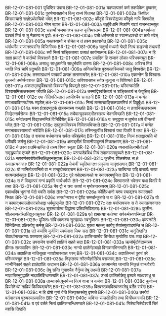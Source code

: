 BR-12-01-081-001  युधिष्ठिर उवाच
BR-12-01-081-001a यदप्यल्पतरं कर्म तदप्येकेन दुष्करम्
BR-12-01-081-001c पुरुषेणासहायेन किमु राज्यं पितामह
BR-12-01-081-002a किंशीलः किंसमाचारो राज्ञोऽर्थसचिवो भवेत्
BR-12-01-081-002c कीदृशे विश्वसेद्राजा कीदृशे नापि विश्वसेत्
BR-12-01-081-003  भीष्म उवाच
BR-12-01-081-003a चतुर्विधानि मित्राणि राज्ञां राजन्भवन्त्युत
BR-12-01-081-003c सहार्थो भजमानश्च सहजः कृत्रिमस्तथा
BR-12-01-081-004a धर्मात्मा पञ्चमं मित्रं स तु नैकस्य न द्वयोः
BR-12-01-081-004c यतो धर्मस्ततो वा स्यान्मध्यस्थो वा ततो भवेत्
BR-12-01-081-005a यस्तस्यार्थो न रोचेत न तं तस्य प्रकाशयेत्
BR-12-01-081-005c धर्माधर्मेण राजानश्चरन्ति विजिगीषवः
BR-12-01-081-006a चतुर्णां मध्यमौ श्रेष्ठौ नित्यं शङ्क्यौ तथापरौ
BR-12-01-081-006c सर्वे नित्यं शङ्कितव्याः प्रत्यक्षं कार्यमात्मनः
BR-12-01-081-007a न हि राज्ञा प्रमादो वै कर्तव्यो मित्ररक्षणे
BR-12-01-081-007c प्रमादिनं हि राजानं लोकाः परिभवन्त्युत
BR-12-01-081-008a असाधुः साधुतामेति साधुर्भवति दारुणः
BR-12-01-081-008c अरिश्च मित्रं भवति मित्रं चापि प्रदुष्यति
BR-12-01-081-009a अनित्यचित्तः पुरुषस्तस्मिन्को जातु विश्वसेत्
BR-12-01-081-009c तस्मात्प्रधानं यत्कार्यं प्रत्यक्षं तत्समाचरेत्
BR-12-01-081-010a एकान्तेन हि विश्वासः कृत्स्नो धर्मार्थनाशकः
BR-12-01-081-010c अविश्वासश्च सर्वत्र मृत्युना न विशिष्यते
BR-12-01-081-011a अकालमृत्युर्विश्वासो विश्वसन्हि विपद्यते
BR-12-01-081-011c यस्मिन्करोति विश्वासमिच्छतस्तस्य जीवति
BR-12-01-081-012a तस्माद्विश्वसितव्यं च शङ्कितव्यं च केषुचित्
BR-12-01-081-012c एषा नीतिगतिस्तात लक्ष्मीश्चैव सनातनी
BR-12-01-081-013a यं मन्येत ममाभावादिममर्थागमः स्पृशेत्
BR-12-01-081-013c नित्यं तस्माच्छङ्कितव्यममित्रं तं विदुर्बुधाः
BR-12-01-081-014a यस्य क्षेत्रादप्युदकं क्षेत्रमन्यस्य गच्छति
BR-12-01-081-014c न तत्रानिच्छतस्तस्य भिद्येरन्सर्वसेतवः
BR-12-01-081-015a तथैवात्युदकाद्भीतस्तस्य भेदनमिच्छति
BR-12-01-081-015c यमेवंलक्षणं विद्यात्तममित्रं विनिर्दिशेत्
BR-12-01-081-016a यः समृद्ध्या न तुष्येत क्षये दीनतरो भवेत्
BR-12-01-081-016c एतदुत्तममित्रस्य निमित्तमभिचक्षते
BR-12-01-081-017a यं मन्येत ममाभावादस्याभावो भवेदिति
BR-12-01-081-017c तस्मिन्कुर्वीत विश्वासं यथा पितरि वै तथा
BR-12-01-081-018a तं शक्त्या वर्धमानश्च सर्वतः परिबृंहयेत्
BR-12-01-081-018c नित्यं क्षताद्वारयति यो धर्मेष्वपि कर्मसु
BR-12-01-081-019a क्षताद्भीतं विजानीयादुत्तमं मित्रलक्षणम्
BR-12-01-081-019c ये तस्य क्षतमिच्छन्ति ते तस्य रिपवः स्मृताः
BR-12-01-081-020a व्यसनान्नित्यभीतोऽसौ समृद्ध्यामेव तृप्यते
BR-12-01-081-020c यत्स्यादेवंविधं मित्रं तदात्मसममुच्यते
BR-12-01-081-021a रूपवर्णस्वरोपेतस्तितिक्षुरनसूयकः
BR-12-01-081-021c कुलीनः शीलसंपन्नः स ते स्यात्प्रत्यनन्तरः
BR-12-01-081-022a मेधावी स्मृतिमान्दक्षः प्रकृत्या चानृशंसवान्
BR-12-01-081-022c यो मानितोऽमानितो वा न सन्दूष्येत्कदाचन
BR-12-01-081-023a ऋत्विग्वा यदि वाचार्यः सखा वात्यन्तसंस्तुतः
BR-12-01-081-023c गृहे वसेदमात्यस्ते यः स्यात्परमपूजितः
BR-12-01-081-024a स ते विद्यात्परं मन्त्रं प्रकृतिं चार्थधर्मयोः
BR-12-01-081-024c विश्वासस्ते भवेत्तत्र यथा पितरि वै तथा
BR-12-01-081-025a नैव द्वौ न त्रयः कार्या न मृष्येरन्परस्परम्
BR-12-01-081-025c एकार्थादेव भूतानां भेदो भवति सर्वदा
BR-12-01-081-026a कीर्तिप्रधानो यश्च स्याद्यश्च स्यात्समये स्थितः
BR-12-01-081-026c समर्थान्यश्च न द्वेष्टि समर्थान्कुरुते च यः
BR-12-01-081-027a यो न कामाद्भयाल्लोभात्क्रोधाद्वा धर्ममुत्सृजेत्
BR-12-01-081-027c दक्षः पर्याप्तवचनः स ते स्यात्प्रत्यनन्तरः
BR-12-01-081-028a शूरश्चार्यश्च विद्वांश्च प्रतिपत्तिविशारदः
BR-12-01-081-028c कुलीनः शीलसम्पन्नस्तितिक्षुरनसूयकः
BR-12-01-081-029a एते ह्यमात्याः कर्तव्याः सर्वकर्मस्ववस्थिताः
BR-12-01-081-029c पूजिताः संविभक्ताश्च सुसहायाः स्वनुष्ठिताः
BR-12-01-081-030a कृत्स्नमेते विनिक्षिप्ताः प्रतिरूपेषु कर्मसु
BR-12-01-081-030c युक्ता महत्सु कार्येषु श्रेयांस्युत्पादयन्ति च
BR-12-01-081-031a एते कर्माणि कुर्वन्ति स्पर्धमाना मिथः सदा
BR-12-01-081-031c अनुतिष्ठन्ति चैवार्थानाचक्षाणाः परस्परम्
BR-12-01-081-032a ज्ञातिभ्यश्चैव बिभ्येथा मृत्योरिव यतः सदा
BR-12-01-081-032c उपराजेव राजर्धिं ज्ञातिर्न सहते सदा
BR-12-01-081-033a ऋजोर्मृदोर्वदान्यस्य ह्रीमतः सत्यवादिनः
BR-12-01-081-033c नान्यो ज्ञातेर्महाबाहो विनाशमभिनन्दति
BR-12-01-081-034a अज्ञातिता नातिसुखा नावज्ञेयास्त्वतः परम्
BR-12-01-081-034c अज्ञातिमन्तं पुरुषं परे परिभवन्त्युत
BR-12-01-081-035a निकृतस्य नरैरन्यैर्ज्ञातिरेव परायणम्
BR-12-01-081-035c नान्यैर्निकारं सहते ज्ञातेर्ज्ञातिः कदाचन
BR-12-01-081-036a आत्मानमेव जानाति निकृतं बान्धवैरपि
BR-12-01-081-036c तेषु सन्ति गुणाश्चैव नैर्गुण्यं तेषु लक्ष्यते
BR-12-01-081-037a नाज्ञातिरनुगृह्णाति नाज्ञातिर्दिग्धमस्यति
BR-12-01-081-037c उभयं ज्ञातिलोकेषु दृश्यते साध्वसाधु च
BR-12-01-081-038a तान्मानयेत्पूजयेच्च नित्यं वाचा च कर्मणा
BR-12-01-081-038c कुर्याच्च प्रियमेतेभ्यो नाप्रियं किञ्चिदाचरेत्
BR-12-01-081-039a विश्वस्तवदविश्वस्तस्तेषु वर्तेत सर्वदा
BR-12-01-081-039c न हि दोषो गुणो वेति निस्पृक्तस्तेषु दृश्यते
BR-12-01-081-040a तस्यैवं वर्तमानस्य पुरुषस्याप्रमादिनः
BR-12-01-081-040c अमित्राः सम्प्रसीदन्ति तथा मित्रीभवन्त्यपि
BR-12-01-081-041a य एवं वर्तते नित्यं ज्ञातिसम्बन्धिमण्डले
BR-12-01-081-041c मित्रेष्वमित्रेष्वैश्वर्ये चिरं यशसि तिष्ठति

